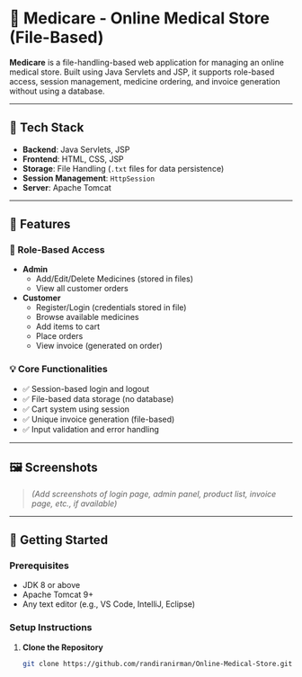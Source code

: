 # 💊 Medicare - Online Medical Store (File-Based)

**Medicare** is a file-handling-based web application for managing an online medical store. Built using Java Servlets and JSP, it supports role-based access, session management, medicine ordering, and invoice generation without using a database.

---

## 🧰 Tech Stack

- **Backend**: Java Servlets, JSP
- **Frontend**: HTML, CSS, JSP
- **Storage**: File Handling (`.txt` files for data persistence)
- **Session Management**: `HttpSession`
- **Server**: Apache Tomcat

---

## 🎯 Features

### 👥 Role-Based Access
- **Admin**
  - Add/Edit/Delete Medicines (stored in files)
  - View all customer orders
- **Customer**
  - Register/Login (credentials stored in file)
  - Browse available medicines
  - Add items to cart
  - Place orders
  - View invoice (generated on order)

### 💡 Core Functionalities
- ✅ Session-based login and logout
- ✅ File-based data storage (no database)
- ✅ Cart system using session
- ✅ Unique invoice generation (file-based)
- ✅ Input validation and error handling

---

## 🖼️ Screenshots

> *(Add screenshots of login page, admin panel, product list, invoice page, etc., if available)*

---

## 🚀 Getting Started

### Prerequisites

- JDK 8 or above
- Apache Tomcat 9+
- Any text editor (e.g., VS Code, IntelliJ, Eclipse)

### Setup Instructions

1. **Clone the Repository**
   ```bash
   git clone https://github.com/randiranirman/Online-Medical-Store.git
